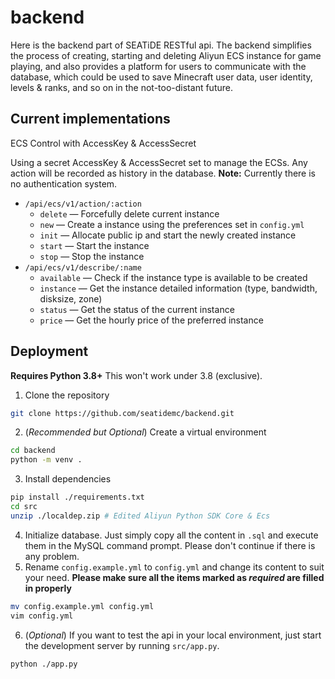 # backend

Here is the backend part of SEATiDE RESTful api. The backend simplifies the process of creating, starting and deleting Aliyun ECS instance for game playing, and also provides a platform for users to communicate with the database, which could be used to save Minecraft user data, user identity, levels & ranks, and so on in the not-too-distant future.

## Current implementations

ECS Control with AccessKey & AccessSecret
  
Using a secret AccessKey & AccessSecret set to manage the ECSs. Any action will be recorded as history in the database. **Note:** Currently there is no authentication system.

- `/api/ecs/v1/action/:action`
    - `delete` — Forcefully delete current instance
    - `new` — Create a instance using the preferences set in `config.yml`
    - `init` — Allocate public ip and start the newly created instance
    - `start` — Start the instance
    - `stop` — Stop the instance
- `/api/ecs/v1/describe/:name`
    - `available` — Check if the instance type is available to be created
    - `instance` — Get the instance detailed information (type, bandwidth, disksize, zone)
    - `status` — Get the status of the current instance
    - `price` — Get the hourly price of the preferred instance

## Deployment

**Requires Python 3.8+** This won't work under 3.8 (exclusive).

1. Clone the repository

```sh
git clone https://github.com/seatidemc/backend.git
```

2. (*Recommended but Optional*) Create a virtual environment

```sh
cd backend
python -m venv .
```

3. Install dependencies

```sh
pip install ./requirements.txt
cd src
unzip ./localdep.zip # Edited Aliyun Python SDK Core & Ecs
```

4. Initialize database. Just simply copy all the content in `.sql` and execute them in the MySQL command prompt. Please don't continue if there is any problem.
5. Rename `config.example.yml` to `config.yml` and change its content to suit your need. **Please make sure all the items marked as *required* are filled in properly**

```sh
mv config.example.yml config.yml
vim config.yml
```

6. (*Optional*) If you want to test the api in your local environment, just start the development server by running `src/app.py`.

```sh
python ./app.py
```